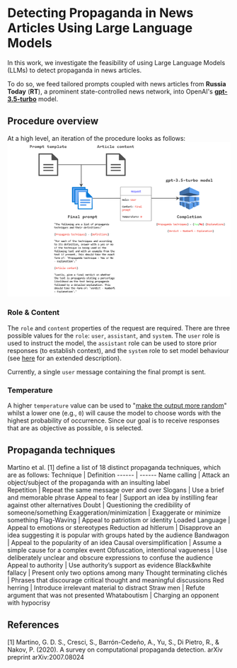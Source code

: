 # Detecting Propaganda in News Articles Using Large Language Models

In this work, we investigate the feasibility of using Large Language Models (LLMs) to detect propaganda in news articles.

To do so, we feed tailored prompts coupled with news articles from **Russia Today** (**RT**), a prominent state-controlled news network, into OpenAI's [**gpt-3.5-turbo**](https://platform.openai.com/docs/models/gpt-3-5) model.

## Procedure overview
At a high level, an iteration of the procedure looks as follows:
![overview_diagram](assets/propaganda_data_flow.drawio.png)

### Role & Content
The `role` and `content` properties of the request are required. There are three possible values for the `role`: `user`, `assistant`, and `system`. The `user` role is used to instruct the model, the `assistant` role can be used to store prior responses (to establish context), and the `system` role to set model behaviour (see [here](https://platform.openai.com/docs/guides/chat/introduction) for an extended description).

Currently, a single `user` message containing the final prompt is sent.

### Temperature
A higher `temperature` value can be used to "[make the output more random](https://platform.openai.com/docs/guides/chat/instructing-chat-models)" whilst a lower one (e.g., `0`) will cause the model to choose words with the highest probability of occurrence. Since our goal is to receive responses that are as objective as possible, `0` is selected.

## Propaganda techniques
Martino et al. [1] define a list of 18 distinct propaganda techniques, which are as follows:
Technique | Definition
------ | ------
Name calling | Attack an object/subject of the propaganda with an insulting label  
Repetition | Repeat the same message over and over
Slogans | Use a brief and memorable phrase
Appeal to fear | Support an idea by instilling fear against other alternatives
Doubt | Questioning the credibility of someone/something
Exaggeration/minimization | Exaggerate or minimize something
Flag-Waving | Appeal to patriotism or identity
Loaded Language | Appeal to emotions or stereotypes
Reduction ad hitlerum | Disapprove an idea suggesting it is popular with groups hated by the audience
Bandwagon | Appeal to the popularity of an idea
Causal oversimplification | Assume a simple cause for a complex event
Obfuscation, intentional vagueness | Use deliberately unclear and obscure expressions to confuse the audience
Appeal to authority | Use authority’s support as evidence
Black&white fallacy | Present only two options among many
Thought terminating clichés | Phrases that discourage critical thought and meaningful discussions
Red herring | Introduce irrelevant material to distract
Straw men | Refute argument that was not presented
Whataboutism | Charging an opponent with hypocrisy

## References
[1] Martino, G. D. S., Cresci, S., Barrón-Cedeño, A., Yu, S., Di Pietro, R., & Nakov, P. (2020). A survey on computational propaganda detection. arXiv preprint arXiv:2007.08024